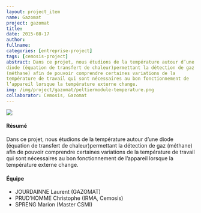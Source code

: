 ```yaml
---
layout: project_item
name: Gazomat
project: gazomat
title:
date: 2015-08-17
author:
fullname:
categories: [entreprise-project]
tags: [cemosis-project]
abstract: Dans ce projet, nous étudions de la température autour d’une
diode (équation de transfert de chaleur)permettant la détection de gaz
(méthane) afin de pouvoir comprendre certaines variations de la
température de travail qui sont nécessaires au bon fonctionnement de
l’appareil lorsque la température externe change.
img: /img/project/gazomat/peltiermodule-temperature.png
collaborator: Cemosis, Gazomat
---
```


<div class="media">
<div class="media-left">
<a href="#">
<img class="media-object" src="/img/project/gazomat/peltiermodule_partitioning.png">
</a>
</div>
<div class="media-body">
<h4 class="media-heading">Résumé</h4>
Dans ce projet, nous étudions de la température autour d’une diode
(équation de transfert de chaleur)permettant la détection de gaz
(méthane) afin de pouvoir comprendre certaines variations de la
température de travail qui sont nécessaires au bon fonctionnement de
l’appareil lorsque la température externe change.
</div>
</div>

<h4>Équipe</h4>


- JOURDAINNE Laurent (GAZOMAT)
- PRUD’HOMME Christophe (IRMA, Cemosis)
- SPRENG Marion (Master CSMI)
